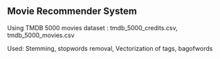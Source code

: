 ## Movie Recommender System

Using TMDB 5000 movies dataset : tmdb_5000_credits.csv, tmdb_5000_movies.csv

Used: Stemming, stopwords removal, Vectorization of tags, bagofwords 
